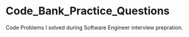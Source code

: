 # Code_Bank_Practice_Questions

Code Problems I solved during Software Engineer interview prepration.
